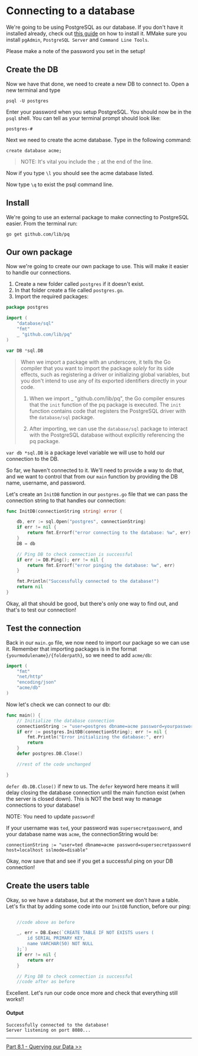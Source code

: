 # Connecting to a database

We're going to be using PostgreSQL as our database. If you don't have it installed already, check out [this guide](https://www.postgresqltutorial.com/postgresql-getting-started/install-postgresql/) on how to install it. MMake sure you install `pgAdmin`, `PostgreSQL Server` and `Command Line Tools`.

Please make a note of the password you set in the setup!

## Create the DB

Now we have that done, we need to create a new DB to connect to. Open a new terminal and type

`psql -U postgres`

Enter your password when you setup PostgreSQL. You should now be in the `psql` shell. You can tell as your terminal prompt should look like:

`postgres-#`

Next we need to create the acme database. Type in the following command:

`create database acme;`

> NOTE: It's vital you include the `;` at the end of the line.

Now if you type `\l` you should see the acme database listed.

Now type `\q` to exist the psql command line.

## Install

We're going to use an external package to make connecting to PostgreSQL easier. From the terminal run:

`go get github.com/lib/pq`

## Our own package

Now we're going to create our own package to use. This will make it easier to handle our connections.

1. Create a new folder called `postgres` if it doesn't exist.
2. In that folder create a file called `postgres.go`.
3. Import the required packages:

```go
package postgres

import (
    "database/sql"
    "fmt"
    _ "github.com/lib/pq"
)

var DB *sql.DB
```

> When we import a package with an underscore, it tells the Go compiler that you want to import the package _solely_ for its side effects, such as registering a driver or initializing global variables, but you don't intend to use any of its exported identifiers directly in your code.
>
> 1. When we import \_ "github.com/lib/pq", the Go compiler ensures that the `init` function of the pq package is executed. The `init` function contains code that registers the PostgreSQL driver with the `database/sql` package.
>
> 2. After importing, we can use the `database/sql` package to interact with the PostgreSQL database without explicitly referencing the pq package.

`var db *sql.DB` is a package level variable we will use to hold our connection to the DB.

So far, we haven't connected to it. We'll need to provide a way to do that, and we want to control that from our `main` function by providing the DB name, username, and password.

Let's create an `InitDB` function in our `postgres.go` file that we can pass the connection string to that handles our connection:

```go
func InitDB(connectionString string) error {

    db, err := sql.Open("postgres", connectionString)
    if err != nil {
        return fmt.Errorf("error connecting to the database: %w", err)
    }
    DB = db

    // Ping DB to check connection is successful
    if err := DB.Ping(); err != nil {
        return fmt.Errorf("error pinging the database: %w", err)
    }

    fmt.Println("Successfully connected to the database!")
    return nil
}
```

Okay, all that should be good, but there's only one way to find out, and that's to test our connection!

## Test the connection

Back in our `main.go` file, we now need to import our package so we can use it. Remember that importing packages is in the format `{yourmodulename}/{folderpath}`, so we need to add `acme/db`:

```go
import (
    "fmt"
    "net/http"
    "encoding/json"
    "acme/db"
)
```

Now let's check we can connect to our db:

```go
func main() {
    // Initialize the database connection
    connectionString := "user=postgres dbname=acme password=yourpassword host=localhost sslmode=disable"
    if err := postgres.InitDB(connectionString); err != nil {
        fmt.Println("Error initializing the database:", err)
        return
    }
    defer postgres.DB.Close()

    //rest of the code unchanged

}
```

`defer db.DB.Close()` if new to us. The `defer` keyword here means it will delay closing the database connection until the main function exist (when the server is closed down). This is NOT the best way to manage connections to your database!

NOTE: You need to update `password`!

If your username was `ted`, your password was `supersecretpassword`, and your database name was `acme`, the connectionString would be:

`connectionString := "user=ted dbname=acme password=supersecretpassword host=localhost sslmode=disable"`

Okay, now save that and see if you get a successful ping on your DB connection!

## Create the users table

Okay, so we have a database, but at the moment we don't have a table. Let's fix that by adding some code into our `InitDB` function, before our ping:

```go

    //code above as before

	_, err = DB.Exec(`CREATE TABLE IF NOT EXISTS users (
        id SERIAL PRIMARY KEY,
        name VARCHAR(50) NOT NULL
    );`)
    if err != nil {
        return err
    }

    // Ping DB to check connection is successful
    //code after as before

```

Excellent. Let's run our code once more and check that everything still works!!

#### Output

```
Successfully connected to the database!
Server listening on port 8080...
```

---

[Part 8.1 - Querying our Data >>](/Part8/querying_our_db.md)
